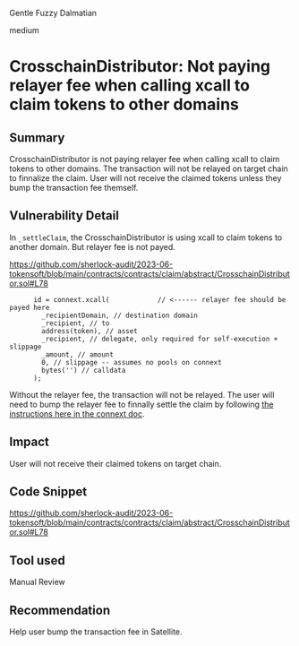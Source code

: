 Gentle Fuzzy Dalmatian

medium

# CrosschainDistributor: Not paying relayer fee when calling xcall to claim tokens to other domains

## Summary

CrosschainDistributor is not paying relayer fee when calling xcall to claim tokens to other domains. The transaction will not be relayed on target chain to finnalize the claim. User will not receive the claimed tokens unless they bump the transaction fee themself.

## Vulnerability Detail

In `_settleClaim`, the CrosschainDistributor is using xcall to claim tokens to another domain. But relayer fee is not payed.

https://github.com/sherlock-audit/2023-06-tokensoft/blob/main/contracts/contracts/claim/abstract/CrosschainDistributor.sol#L78
```solidity
      id = connext.xcall(            // <------ relayer fee should be payed here
        _recipientDomain, // destination domain
        _recipient, // to
        address(token), // asset
        _recipient, // delegate, only required for self-execution + slippage
        _amount, // amount
        0, // slippage -- assumes no pools on connext
        bytes('') // calldata
      );
```

Without the relayer fee, the transaction will not be relayed. The user will need to bump the relayer fee to finnally settle the claim by following [the instructions here in the connext doc](https://docs.connext.network/integrations/guides/estimating-fees#bumping-relayer-fees).

## Impact

User will not receive their claimed tokens on target chain.

## Code Snippet

https://github.com/sherlock-audit/2023-06-tokensoft/blob/main/contracts/contracts/claim/abstract/CrosschainDistributor.sol#L78

## Tool used

Manual Review

## Recommendation

Help user bump the transaction fee in Satellite.
